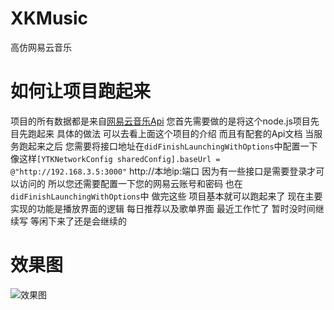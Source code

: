 # XKMusic
高仿网易云音乐
# 如何让项目跑起来
项目的所有数据都是来自[网易云音乐Api](https://github.com/Binaryify/NeteaseCloudMusicApi.git) 您首先需要做的是将这个node.js项目先目先跑起来  具体的做法  可以去看上面这个项目的介绍 而且有配套的Api文档 当服务跑起来之后 您需要将接口地址在`didFinishLaunchingWithOptions`中配置一下 像这样`[YTKNetworkConfig sharedConfig].baseUrl = @"http://192.168.3.5:3000"` http://本地ip:端口 因为有一些接口是需要登录才可以访问的 所以您还需要配置一下您的网易云账号和密码 也在`didFinishLaunchingWithOptions`中 做完这些 项目基本就可以跑起来了 现在主要实现的功能是播放界面的逻辑 每日推荐以及歌单界面 最近工作忙了 暂时没时间继续写 等闲下来了还是会继续的
# 效果图
![效果图](https://github.com/jhchenchong/XKMusic/1.gif)
